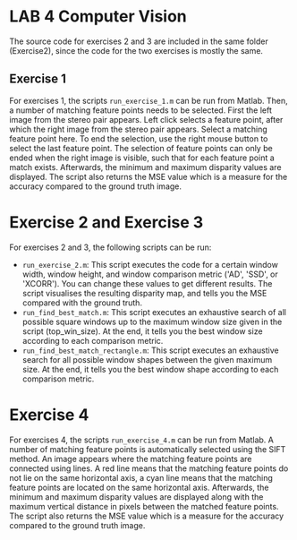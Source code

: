 # LAB 4 Computer Vision
The source code for exercises 2 and 3 are included in the same folder (Exercise2), since the code for the two exercises is mostly the same.
## Exercise 1
For exercises 1, the scripts `run_exercise_1.m` can be run from Matlab. Then, a number of matching feature points needs to be selected. First the left image from the stereo pair appears. Left click selects a feature point, after which the right image from the stereo pair appears. Select a matching feature point here. To end the selection, use the right mouse button to select the last feature point. The selection of feature points can only be ended when the right image is visible, such that for each feature point a match exists. Afterwards, the minimum and maximum disparity values are displayed. The script also returns the MSE value which is a measure for the accuracy compared to the ground truth image.

# Exercise 2 and Exercise 3
For exercises 2 and 3, the following scripts can be run:
- `run_exercise_2.m`: This script executes the code for a certain window width, window height, and window comparison metric ('AD', 'SSD', or 'XCORR'). You can change these values to get different results. The script visualises the resulting disparity map, and tells you the MSE compared with the ground truth.
- `run_find_best_match.m`: This script executes an exhaustive search of all possible square windows up to the maximum window size given in the script (top_win_size). At the end, it tells you the best window size according to each comparison metric.
- `run_find_best_match_rectangle.m`: This script executes an exhaustive search for all possible window shapes between the given maximum size. At the end, it tells you the best window shape according to each comparison metric.

# Exercise 4
For exercises 4, the scripts `run_exercise_4.m` can be run from Matlab. A number of matching feature points is automatically selected using the SIFT method. An image appears where the matching feature points are connected using lines. A red line means that the matching feature points do not lie on the same horizontal axis, a cyan line means that the matching feature points are located on the same horizontal axis. Afterwards, the minimum and maximum disparity values are displayed along with the maximum vertical distance in pixels between the matched feature points. The script also returns the MSE value which is a measure for the accuracy compared to the ground truth image.
